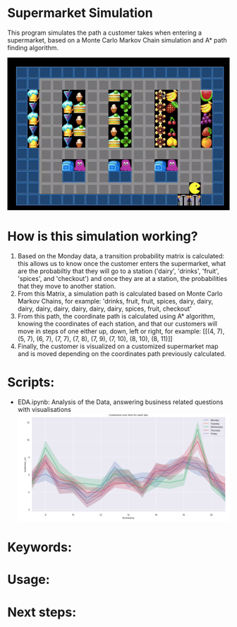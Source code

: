 # Supermarket Simulation 
This program simulates the path a customer takes when entering a supermarket, based on a Monte Carlo Markov Chain simulation and A* path finding algorithm. 

![visualization](./supermarket.gif)

# How is this simulation working? 
1. Based on the Monday data, a transition probability matrix is calculated: this allows us to know once the customer enters the supermarket, what are the probabiltiy that they will go to a station ('dairy', 'drinks', 'fruit', 'spices', and 'checkout') and once they are at a station, the probabilities that they move to another station. 
2. From this Matrix, a simulation path is calculated based on Monte Carlo Markov Chains, for example: 'drinks, fruit, fruit, spices, dairy, dairy, dairy, dairy, dairy, dairy, dairy, dairy, spices, fruit, checkout'
3. From this path, the coordinate path is calculated using A* algorithm, knowing the coordinates of each station, and that our customers will move in steps of one either up, down, left or right, for example: [[(4, 7), (5, 7), (6, 7), (7, 7), (7, 8), (7, 9), (7, 10), (8, 10), (8, 11)]]
4. Finally, the customer is visualized on a customized supermarket map and is moved depending on the coordinates path previously calculated. 

# Scripts:
- EDA.ipynb: Analysis of the Data, answering business related questions with visualisations
![visualization](./Pictures/data_vis.png)

# Keywords:


# Usage: 


# Next steps: 

